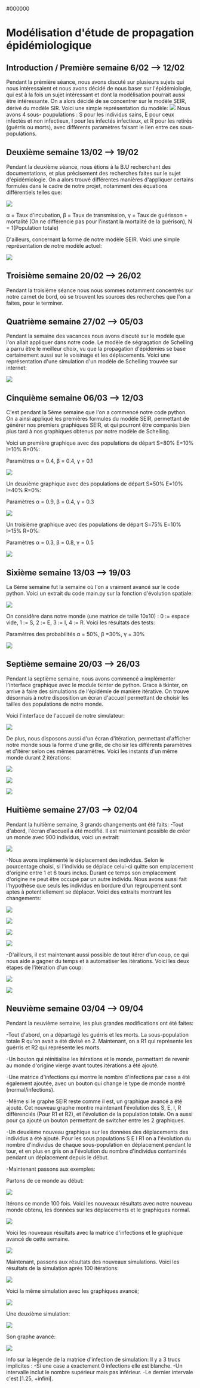 #000000

# Modélisation d'étude de propagation épidémiologique

## Introduction / Première semaine 6/02 --> 12/02
Pendant la prémière séance, nous avons discuté sur plusieurs sujets qui nous intéressaient et nous avons décidé de nous baser sur l'épidémiologie, qui est à la fois un sujet intéressant et dont la modélisation pourrait aussi être intéressante. On a alors décidé de se concentrer sur le modèle SEIR, dérivé du modèle SIR. Voici une simple représentation du modèle:
![](https://www.linkpicture.com/q/graphe_seir_premiere_semaine.png)
Nous avons 4 sous- poupulations : S pour les individus sains, E pour ceux infectés et non infectieux, I pour les infectés infectieux, et R pour les retirés (guérris ou morts), avec différents paramètres faisant le lien entre ces sous-populations.

## Deuxième semaine 13/02 --> 19/02
Pendant la deuxième séance, nous étions à la B.U recherchant des documentations, et plus précisement des recherches faites sur le sujet d'épidémiologie.
On a alors trouvé différentes manières d'appliquer certains formules dans le cadre de notre projet, notamment des équations différentiels telles que: 

![](https://www.mmnp-journal.org/articles/mmnp/full_html/2020/01/mmnp200124/mmnp200124-eq2.png)

α = Taux d'incubation, β = Taux de transmission, γ = Taux de guérisson + mortalité (On ne différencie pas pour l'instant la mortalité de la guérison),
N = 1(Population totale)

D'ailleurs, concernant la forme de notre modèle SEIR. Voici une simple représentation de notre modèle actuel:

![](https://www.linkpicture.com/q/image_2023-04-02_183544767.png)



 
## Troisième semaine 20/02 --> 26/02
Pendant la troisième séance nous nous sommes notamment concentrés sur notre carnet de bord, où se trouvent les sources des recherches que l'on a faites, pour le terminer.

## Quatrième semaine 27/02 --> 05/03
Pendant la semaine des vacances nous avons discuté sur le modèle que l'on allait appliquer dans notre code. Le modèle de ségragation de Schelling a parru être le meilleur choix, vu que la propagation d'épidémies se base certainement aussi sur le voisinage et les déplacements. Voici une représentation d'une simulation d'un modèle de Schelling trouvée sur internet:

![](https://demonstrations.wolfram.com/SchellingsModelOfResidentialSegregation/img/popup_1.png)



## Cinquième semaine 06/03 --> 12/03
C'est pendant la 5ème semaine que l'on a commencé notre code python. On a ainsi appliqué les premières formules du modèle SEIR, permettant de générer nos premiers graphiques SEIR, et qui pourront être comparés bien plus tard à nos graphiques obtenus par notre modèle de Schelling.

Voici un première graphique avec des populations de départ S=80% E=10% I=10% R=0%:

Paramètres α = 0.4, β = 0.4, γ = 0.1

![](https://www.linkpicture.com/q/image_2023-04-02_173357243.png)
 
Un deuxième graphique avec des populations de départ S=50% E=10% I=40% R=0%:

Paramètres α = 0.9, β = 0.4, γ = 0.3

![](https://www.linkpicture.com/q/image_2023-04-02_175833294.png)

Un troisième graphique avec des populations de départ S=75% E=10% I=15% R=0%:

Paramètres α = 0.3, β = 0.8, γ = 0.5

![](https://www.linkpicture.com/q/image_2023-04-02_175439863.png)

## Sixième semaine 13/03 --> 19/03
La 6ème semaine fut la semaine où l'on a vraiment avancé sur le code python. Voici un extrait du code main.py sur la fonction d'évolution spatiale:

![](https://www.linkpicture.com/q/image_2023-04-03_011747937.png)

On considère dans notre monde (une matrice de taille 10x10) : 0 := espace vide, 1 := S, 2 := E, 3 := I, 4 := R.
Voici les résultats des tests:

Paramètres des probabilités α = 50%, β =30%, γ = 30%

![](https://www.linkpicture.com/q/image_2023-04-03_012158657.png)

## Septième semaine 20/03 --> 26/03
Pendant la septième semaine, nous avons commencé a implémenter l'interface graphique avec le module tkinter de python. Grace à tkinter, on arrive à faire des simulations de l'épidémie de manière itérative. On trouve désormais à notre disposition un écran d'accueil permettant de choisir les tailles des populations de notre monde.

Voici l'interface de l'accueil de notre simulateur:

![](https://www.linkpicture.com/q/image_2023-04-03_023431405.png)

De plus, nous disposons aussi d'un écran d'itération, permettant d'afficher notre monde sous la forme d'une grille, de choisir les différents paramètres et d'itérer selon ces mêmes paramètres.
Voici les instants d'un même monde durant 2 itérations:

![](https://www.linkpicture.com/q/image_2023-04-03_023721496.png)

![](https://www.linkpicture.com/q/image_2023-04-03_023834588.png)

![](https://www.linkpicture.com/q/image_2023-04-03_024012020.png)

## Huitième semaine 27/03 --> 02/04
Pendant la huitième semaine, 3 grands changements ont été faits: 
-Tout d'abord, l'écran d'accueil a été modifié. Il est maintenant possible de créer un monde avec 900 individus, voici un extrait:

![](https://www.linkpicture.com/q/image_2023-04-12_195307266.png)

-Nous avons implémenté le déplacement des individus. Selon le pourcentage choisi, si l'individu se déplace celui-ci quitte son emplacement d'origine entre 1 et 6 tours inclus. Durant ce temps son emplacement d'origine ne peut être occupé par un autre individu. Nous avons aussi fait l'hypothèse que seuls les individus en bordure d'un regroupement sont aptes à potentiellement se déplacer.
Voici des extraits montrant les changements:

![](https://www.linkpicture.com/q/image_2023-04-12_201750438.png)

![](https://www.linkpicture.com/q/image_2023-04-12_214140529.png)

![](https://www.linkpicture.com/q/image_2023-04-12_214256373.png)

![](https://www.linkpicture.com/q/image_2023-04-12_214355100.png)

-D'ailleurs, il est maintenant aussi possible de tout itérer d'un coup, ce qui nous aide a gagner du temps et à automatiser les itérations. Voici les deux étapes de l'itération d'un coup:

![](https://www.linkpicture.com/q/image_2023-04-12_200542053.png)

![](https://www.linkpicture.com/q/image_2023-04-12_201141739.png)

## Neuvième semaine 03/04 --> 09/04
Pendant la neuvième semaine, les plus grandes modifications ont été faites:

-Tout d'abord, on a départagé les guérris et les morts. La sous-population totale R qu'on avait a été divisé en 2. Maintenant, on a R1 qui représente les guérris et R2 qui représente les morts.

-Un bouton qui réinitialise les itérations et le monde, permettant de revenir au monde d'origine vierge avant toutes itérations a été ajouté. 

-Une matrice d'infections qui montre le nombre d'infections par case a été également ajoutée, avec un bouton qui change le type de monde montré (normal/infections).

-Même si le graphe SEIR reste comme il est, un graphique avancé a été ajouté. Cet nouveau graphe montre maintenant l'évolution des S, E, I, R différenciés (Pour R1 et R2), et l'évolution de la population totale. On a aussi pour ça ajouté un bouton permettant de switcher entre les 2 graphiques.

-Un deuxième nouveau graphique sur les données des déplacements des individus a été ajouté. Pour les sous populations S E I R1 on a l'évolution du nombre d'individus de chaque sous-population en déplacement pendant le tour, et en plus en gris on a l'évolution du nombre d'individus contaminés pendant un déplacement depuis le début. 

-Maintenant passons aux exemples: 

Partons de ce monde au début:

![](https://www.linkpicture.com/q/image_2023-04-12_214843676.png)

Itérons ce monde 100 fois. Voici les nouveaux résultats avec notre nouveau monde obtenu, les données sur les déplacements et le graphiques normal.

![](https://www.linkpicture.com/q/image_2023-04-12_215211116.png)

Voici les nouveaux résultats avec la matrice d'infections et le graphique avancé de cette semaine.

![](https://www.linkpicture.com/q/image_2023-04-12_215351611.png)

Maintenant, passons aux résultats des nouveaux simulations. Voici les résultats de la simulation après 100 itérations:

![](https://www.linkpicture.com/q/image_2023-04-14_150809045.png)

Voici la même simulation avec les graphiques avancé;

![](https://www.linkpicture.com/q/image_2023-04-14_151054431.png)

Une deuxième simulation:

![](https://www.linkpicture.com/q/image_2023-04-14_154020486.png)

Son graphe avancé:

![](https://www.linkpicture.com/q/image_2023-04-14_153354121.png)

Info sur la légende de la matrice d'infection de simulation: Il y a 3 trucs implicites : 
-Si une case a exactement 0 infections elle est blanche.
-Un intervalle inclut le nombre supérieur mais pas inférieur.
-Le dernier intervale c'est ]1.25, +infini[.
